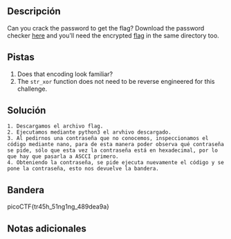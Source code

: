## Descripción

Can you crack the password to get the flag? Download the password checker [here](https://artifacts.picoctf.net/c/13/level2.py) and you'll need the encrypted [flag](https://artifacts.picoctf.net/c/13/level2.flag.txt.enc) in the same directory too.

## Pistas

1. Does that encoding look familiar?
2. The `str_xor` function does not need to be reverse engineered for this challenge.

## Solución

```python()
1. Descargamos el archivo flag.
2. Ejecutamos mediante python3 el arvhivo descargado.
3. Al pedirnos una contraseña que no conocemos, inspeccionamos el código mediante nano, para de esta manera poder observa qué contraseña se pide, sólo que esta vez la contraseña está en hexadecimal, por lo que hay que pasarla a ASCCI primero.
4. Obteniendo la contraseña, se pide ejecuta nuevamente el código y se pone la contraseña, esto nos devuelve la bandera.

```

## Bandera
picoCTF{tr45h_51ng1ng_489dea9a}

## Notas adicionales